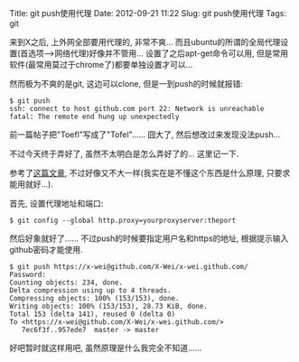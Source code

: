 Title: git push使用代理
Date: 2012-09-21 11:22
Slug: git push使用代理
Tags: git


来到X之后, 上外网全部要用代理的, 非常不爽... 而且ubuntu的所谓的全局代理设置(首选项-->网络代理)好像并不管用... 设置了之后apt-get命令可以用, 但是常用软件(最常用莫过于chrome了)都要单独设置才可以...

然而极为不爽的是git, 这边可以clone, 但是一到push的时候就报错:

    $ git push 
    ssh: connect to host github.com port 22: Network is unreachable
    fatal: The remote end hung up unexpectedly

前一篇帖子把"Toefl"写成了"Tofel"...... 囧大了, 然后想改过来发现没法push...

不过今天终于弄好了, 虽然不太明白是怎么弄好了的... 这里记一下.

参考了[这篇文章](http://blog.csdn.net/itstarting/article/details/7305384), 不过好像又不大一样(我实在是不懂这个东西是什么原理, 只要求能用就好...).

首先, 设置代理地址和端口:

    $ git config --global http.proxy=yourproxyserver:theport

然后好象就好了...... 不过push的时候要指定用户名和https的地址, 根据提示输入github密码才能使用.

    $ git push https://x-wei@github.com/X-Wei/x-wei.github.com/
    Password: 
    Counting objects: 234, done.
    Delta compression using up to 4 threads.
    Compressing objects: 100% (153/153), done.
    Writing objects: 100% (153/153), 28.73 KiB, done.
    Total 153 (delta 141), reused 0 (delta 0)
    To <https://x-wei@github.com/X-Wei/x-wei.github.com/>
       7ec6f3f..957ede7  master -> master

好吧暂时就这样用吧, 虽然原理是什么我完全不知道......
